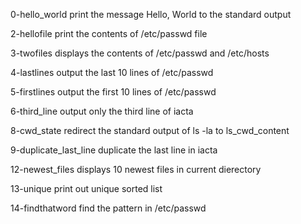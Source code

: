 0-hello_world print the message Hello, World to the standard output

2-hellofile print the contents of /etc/passwd file

3-twofiles displays the contents of /etc/passwd and /etc/hosts

4-lastlines output the last 10 lines of /etc/passwd

5-firstlines output the first 10 lines of /etc/passwd

6-third_line output only the third line of iacta

8-cwd_state redirect the standard output of ls -la to ls_cwd_content

9-duplicate_last_line duplicate the last line in iacta

12-newest_files displays 10 newest files in current dierectory

13-unique print out unique sorted list 

14-findthatword find the pattern in /etc/passwd

